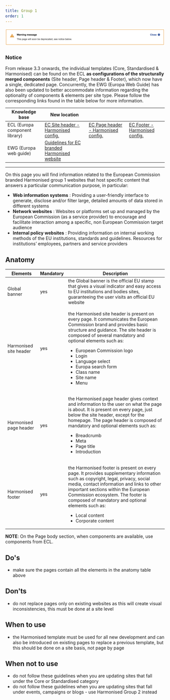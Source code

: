 ```yaml
---
title: Group 1
order: 1
---
```

![](/cms-images/soon-to-be-deprecated-image.png)

### Notice

From release 3.3 onwards, the individual templates (Core, Standardised & Harmonised) can be found on the ECL **as configurations of the structurally merged components** (Site header, Page header & Footer), which now have a single, dedicated page. Concurrently, the EWG (Europa Web Guide) has also been updated to better accommodate information regarding the optionality of components & elements per site type. Please follow the corresponding links found in the table below for more information.

| Knowledge base                                                                                             | New location                                                                                                                      |                                                                                                                         |                                                                                                                                                                                                        |
| ---------------------------------------------------------------------------------------------------------- | --------------------------------------------------------------------------------------------------------------------------------- | ----------------------------------------------------------------------------------------------------------------------- | ------------------------------------------------------------------------------------------------------------------------------------------------------------------------------------------------------ |
| ECL (Europa component library)                                                                             | [EC Site header - Harmonised config.](https://ec.europa.eu/component-library/ec/components/site-wide/site-header/code/)           | [EC Page header - Harmonised config.](https://ec.europa.eu/component-library/ec/components/site-wide/page-header/code/) | [](https://ec.europa.eu/component-library/ec/components/site-wide/page-header/code/)[EC Footer - Harmonised config.](https://ec.europa.eu/component-library/ec/components/site-wide/site-footer/code/) |
| [](https://ec.europa.eu/component-library/ec/components/site-wide/site-footer/code/)EWG (Europa web guide) | [Guidelines for EC branded Harmonised website](https://wikis.ec.europa.eu/display/WEBGUIDE/EC+branded+harmonised+websites+design) |                                                                                                                         |                                                                                                                                                                                                        |

---

On this page you will find information related to the European Commission
branded Harmonised group 1 websites that host specific
content that answers a particular communication purpose, in particular:

- **Web information systems** : Providing a user-friendly
  interface to generate, disclose and/or filter large, detailed amounts of data stored in different systems
- **Network websites** : Websites or platforms set up and managed
  by the European Commission (as a service provider) to encourage and
  facilitate interaction among a specific, non European Commission target
  audience
- **Internal policy websites** : Providing information on
  internal working methods of the EU institutions, standards and guidelines.
  Resources for institutions’ employees, partners and service providers

## Anatomy

| Elements               | Mandatory | Description                                                                                                                                                                                                                                                                                                                                                                                       |
| ---------------------- | --------- | ------------------------------------------------------------------------------------------------------------------------------------------------------------------------------------------------------------------------------------------------------------------------------------------------------------------------------------------------------------------------------------------------- |
| Global banner          | yes       | the Global banner is the official EU stamp that gives a visual indicator and easy access to EU institutions and bodies sites, guaranteeing the user visits an official EU website                                                                                                                                                                                                                 |
| Harmonised site header | yes       | <p>the Harmonised site header is present on every page. It communicates the European Commission brand and provides basic structure and guidance. The site header is composed of several mandatory and optional elements such as:</p><ul><li>European Commission logo</li><li>Login</li><li>Language select</li><li>Europa search form</li><li>Class name</li><li>Site name</li><li>Menu</li></ul> |
| Harmonised page header | yes       | <p>the Harmonised page header gives context and information to the user on what the page is about. It is present on every page, just below the site header, except for the homepage. The page header is composed of mandatory and optional elements such as:</p><ul><li>Breadcrumb</li><li>Meta</li><li>Page title</li><li>Introduction</li></ul>                                                 |
| Harmonised footer      | yes       | <p>the Harmonised footer is present on every page. It provides supplementary information such as copyright, legal, privacy, social media, contact information and links to other important sections within the European Commission ecosystem. The footer is composed of mandatory and optional elements such as:</p><ul><li>Local content</li><li>Corporate content</li></ul>                     |

**NOTE**: On the Page body section, when components are available, use components from ECL.

## Do's

- make sure the pages contain all the elements in the anatomy table above

## Don'ts

- do not replace pages only on existing websites as this will create visual inconsistencies, this must be done at a site level

## When to use

- the Harmonised template must be used for all new development and can also be introduced on existing pages to replace a previous template, but this should be done on a site basis, not page by page

## When not to use

- do not follow these guidelines when you are updating sites that fall under the Core or Standardised category
- do not follow these guidelines when you are updating sites that fall under events, campaigns or blogs - use Harmonised Group 2 instead
